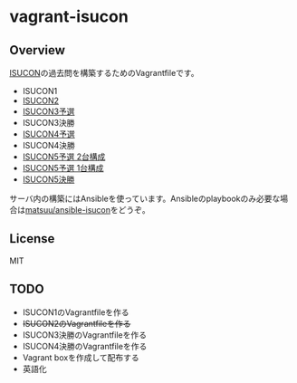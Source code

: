 # vagrant-isucon

## Overview

[ISUCON](http://isucon.net/)の過去問を構築するためのVagrantfileです。

- ISUCON1
- [ISUCON2](https://github.com/matsuu/vagrant-isucon/tree/master/isucon2)
- [ISUCON3予選](https://github.com/matsuu/vagrant-isucon/tree/master/isucon3-qualifier)
- ISUCON3決勝
- [ISUCON4予選](https://github.com/matsuu/vagrant-isucon/tree/master/isucon4-qualifier)
- ISUCON4決勝
- [ISUCON5予選 2台構成](https://github.com/matsuu/vagrant-isucon/tree/master/isucon5-qualifier)
- [ISUCON5予選 1台構成](https://github.com/matsuu/vagrant-isucon/tree/master/isucon5-qualifier-standalone)
- [ISUCON5決勝](https://github.com/matsuu/vagrant-isucon/tree/master/isucon5-final)

サーバ内の構築にはAnsibleを使っています。Ansibleのplaybookのみ必要な場合は[matsuu/ansible-isucon](https://github.com/matsuu/ansible-isucon)をどうぞ。

## License

MIT

## TODO

- ISUCON1のVagrantfileを作る
- ~~ISUCON2のVagrantfileを作る~~
- ISUCON3決勝のVagrantfileを作る
- ISUCON4決勝のVagrantfileを作る
- Vagrant boxを作成して配布する
- 英語化
